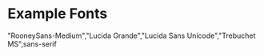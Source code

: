# Example Fonts

"RooneySans-Medium","Lucida Grande","Lucida Sans Unicode","Trebuchet MS",sans-serif

